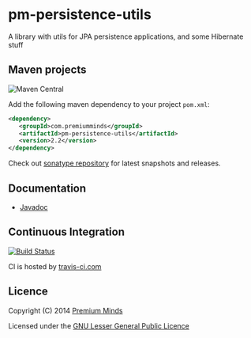 pm-persistence-utils
====================

A library with utils for JPA persistence applications, and some Hibernate stuff

## Maven projects

![Maven Central](https://img.shields.io/maven-central/v/com.premiumminds/pm-persistence-utils)

Add the following maven dependency to your project `pom.xml`:

```xml
<dependency>
   <groupId>com.premiumminds</groupId>
   <artifactId>pm-persistence-utils</artifactId>
   <version>2.2</version>
</dependency>
```
Check out [sonatype repository](https://oss.sonatype.org/index.html#nexus-search;quick~pm-persistence-utils) for latest snapshots and releases.

## Documentation

- [Javadoc](http://premium-minds.github.io/pm-persistence-utils/apidocs/)

## Continuous Integration

[![Build Status](https://travis-ci.com/premium-minds/pm-persistence-utils.png?branch=master)](https://travis-ci.com/github/premium-minds/pm-persistence-utils)

CI is hosted by [travis-ci.com](https://travis-ci.com/)

## Licence

Copyright (C) 2014 [Premium Minds](http://www.premium-minds.com/)

Licensed under the [GNU Lesser General Public Licence](http://www.gnu.org/licenses/lgpl.html)
